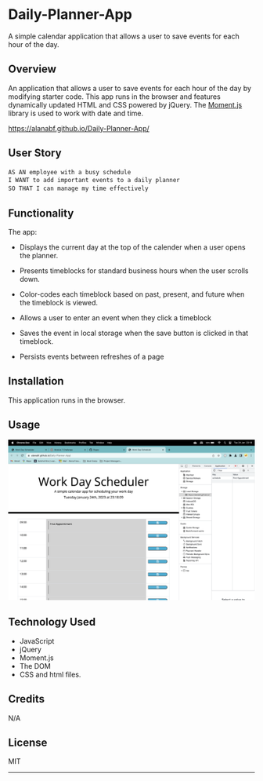 # Daily-Planner-App
A simple calendar application that allows a user to save events for each hour of the day.

## Overview

 An application that allows a user to save events for each hour of the day by modifying starter code. This app runs in the browser and features dynamically updated HTML and CSS powered by jQuery. The [Moment.js](http://momentjs.com/) library is used to work with date and time.

 https://alanabf.github.io/Daily-Planner-App/ 

## User Story

```md
AS AN employee with a busy schedule
I WANT to add important events to a daily planner
SO THAT I can manage my time effectively
```

## Functionality

The app: 

* Displays the current day at the top of the calender when a user opens the planner.
 
* Presents timeblocks for standard business hours when the user scrolls down.
 
* Color-codes each timeblock based on past, present, and future when the timeblock is viewed.
 
* Allows a user to enter an event when they click a timeblock

* Saves the event in local storage when the save button is clicked in that timeblock.

* Persists events between refreshes of a page

## Installation

This application runs in the browser. 

## Usage

![alt text](./assets/images/Screenshot-Daily-Planner.png) 

## Technology Used

* JavaScript
* jQuery
* Moment.js
* The DOM
* CSS and html files.

## Credits

N/A

## License

MIT

---